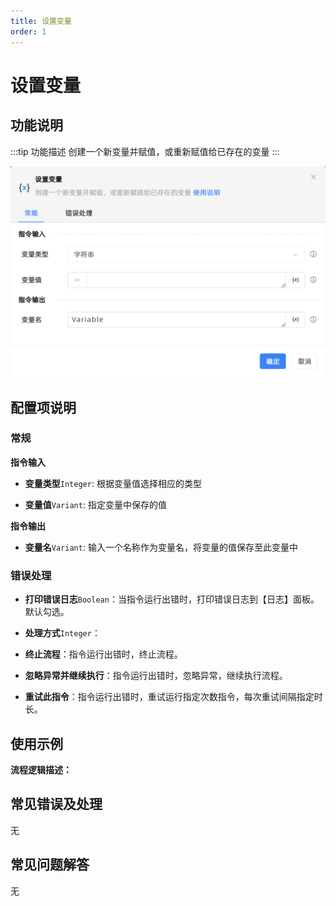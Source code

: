 ```yaml
---
title: 设置变量
order: 1
---
```


# 设置变量

## 功能说明

:::tip 功能描述
创建一个新变量并赋值，或重新赋值给已存在的变量
:::

![设置变量](../../assets/设置变量_command.png)

## 配置项说明

### 常规

**指令输入**

- **变量类型**`Integer`: 根据变量值选择相应的类型

- **变量值**`Variant`: 指定变量中保存的值


**指令输出**

- **变量名**`Variant`: 输入一个名称作为变量名，将变量的值保存至此变量中

### 错误处理

- **打印错误日志**`Boolean`：当指令运行出错时，打印错误日志到【日志】面板。默认勾选。

- **处理方式**`Integer`：

 - **终止流程**：指令运行出错时，终止流程。

 - **忽略异常并继续执行**：指令运行出错时，忽略异常，继续执行流程。

 - **重试此指令**：指令运行出错时，重试运行指定次数指令，每次重试间隔指定时长。

## 使用示例

**流程逻辑描述：** 

## 常见错误及处理

无

## 常见问题解答

无

